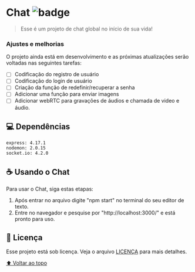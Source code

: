 # Chat ![badge](https://img.shields.io/badge/license-MIT-sucess)

> Esse é um projeto de chat global no início de sua vida!

### Ajustes e melhorias

O projeto ainda está em desenvolvimento e as próximas atualizações serão voltadas nas seguintes tarefas:

- [ ] Codificação do registro de usuário
- [ ] Codificação do login de usuário
- [ ] Criação da função de redefinir/recuperar a senha
- [ ] Adicionar uma função para enviar imagens
- [ ] Adicionar webRTC para gravações de áudios e chamada de video e áudio.

## 💻 Dependências

`express: 4.17.1`
<br>
`nodemon: 2.0.15`
<br>
`socket.io: 4.2.0`

## ☕ Usando o Chat

Para usar o Chat, siga estas etapas:

1. Após entrar no arquivo digite "npm start" no terminal do seu editor de texto.
2. Entre no navegador e pesquise por "http://localhost:3000/" e está pronto para uso.

## 📝 Licença

Esse projeto está sob licença. Veja o arquivo [LICENÇA](https://github.com/matheus-valentim/chat/blob/main/LICENSE) para mais detalhes.

[⬆ Voltar ao topo](#CRUD-login)<br>
